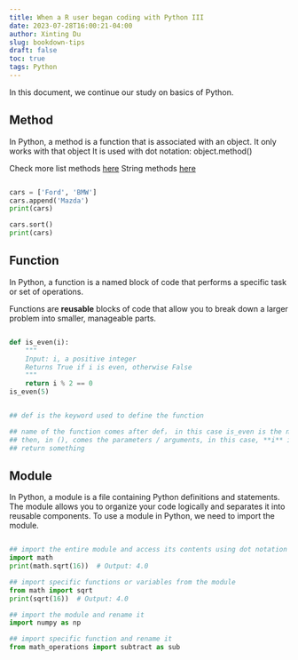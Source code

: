 ```yaml
---
title: When a R user began coding with Python III
date: 2023-07-28T16:00:21-04:00
author: Xinting Du
slug: bookdown-tips
draft: false
toc: true
tags: Python
---
```




In this document, we continue our study on basics of Python.



## Method

In Python, a method is a function that is associated with an object.
It only works with that object
It is used with dot notation: object.method()

Check more list methods [here](https://www.w3schools.com/python/python_ref_list.asp)
String methods [here](https://www.w3schools.com/python/python_ref_string.asp)



```python

cars = ['Ford', 'BMW']
cars.append('Mazda')
print(cars)

cars.sort()
print(cars)

```

## Function

In Python, a function is a named block of code that performs a specific task or set of operations. 

Functions are **reusable** blocks of code that allow you to break down a larger problem into smaller, manageable parts.


```python

def is_even(i):
    """
    Input: i, a positive integer
    Returns True if i is even, otherwise False
    """
    return i % 2 == 0
is_even(5)


## def is the keyword used to define the function

## name of the function comes after def， in this case is_even is the name
## then, in (), comes the parameters / arguments, in this case, **i** is the only argument
## return something
```

## Module

In Python, a module is a file containing Python definitions and statements. The module allows you to organize your code logically and separates it into reusable components.
To use a module in Python, we need to import the module.


```python

## import the entire module and access its contents using dot notation
import math
print(math.sqrt(16))  # Output: 4.0

## import specific functions or variables from the module
from math import sqrt
print(sqrt(16))  # Output: 4.0

## import the module and rename it
import numpy as np

## import specific function and rename it
from math_operations import subtract as sub

```












